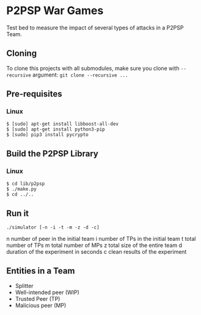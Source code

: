 # P2PSP War Games

Test bed to measure the impact of several types of attacks in a P2PSP Team.

## Cloning
To clone this projects with all submodules, make sure you
clone with `--recursive` argument: `git clone --recursive ...`

## Pre-requisites
### Linux
```
$ [sudo] apt-get install libboost-all-dev
$ [sudo] apt-get install python3-pip
$ [sudo] pip3 install pycrypto
```

## Build the P2PSP Library
### Linux
```
$ cd lib/p2psp
$ ./make.py
$ cd ../..
```

## Run it
```
./simulator [-n -i -t -m -z -d -c]
```
n number of peer in the initial team
i number of TPs in the initial team
t total number of TPs
m total number of MPs
z total size of the entire team
d duration of the experiment in seconds
c clean results of the experiment

## Entities in a Team
- Splitter
- Well-intended peer (WIP)
- Trusted Peer (TP)
- Malicious peer (MP)
